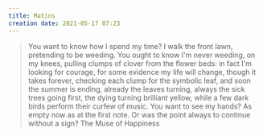 ```yaml
---
title: Matins
creation date: 2021-05-17 07:23
---
```


> You want to know how I spend my time?
> I walk the front lawn, pretending
> to be weeding. You ought to know
> I'm never weeding, on my knees, pulling
> clumps of clover from the flower beds: in fact
> I'm looking for courage, for some evidence
> my life will change, though
> it takes forever, checking
> each clump for the symbolic
> leaf, and soon the summer is ending, already
> the leaves turning, always the sick trees
> going first, the dying turning
> brilliant yellow, while a few dark birds perform
> their curfew of music. You want to see my hands?
> As empty now as at the first note.
> Or was the point always
> to continue without a sign?
> The Muse of Happiness